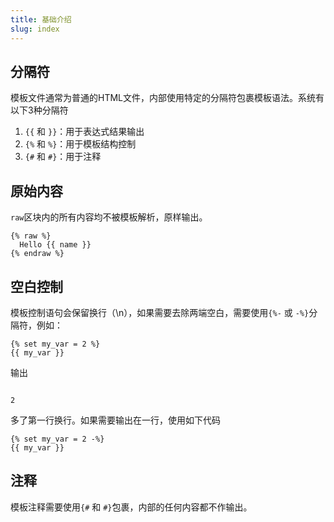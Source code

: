 ```yaml
---
title: 基础介绍
slug: index
---
```



## 分隔符

模板文件通常为普通的HTML文件，内部使用特定的分隔符包裹模板语法。系统有以下3种分隔符

1. `{{` 和 `}}`：用于表达式结果输出
1. `{%` 和 `%}`：用于模板结构控制
1. `{#` 和 `#}`：用于注释

## 原始内容

`raw`区块内的所有内容均不被模板解析，原样输出。

```jinja2
{% raw %}
  Hello {{ name }}
{% endraw %}
```

## 空白控制

模板控制语句会保留换行（\n），如果需要去除两端空白，需要使用`{%-` 或 `-%}`分隔符，例如：

```jinja2
{% set my_var = 2 %}
{{ my_var }}
```

输出

```jinja2

2
```

多了第一行换行。如果需要输出在一行，使用如下代码

```jinja2
{% set my_var = 2 -%}
{{ my_var }}
```

## 注释

模板注释需要使用`{#` 和 `#}`包裹，内部的任何内容都不作输出。


